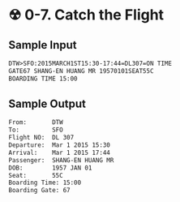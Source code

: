 # ☢ 0-7. Catch the Flight

## Sample Input

```html
DTW>SFO:2015MARCH1ST15:30-17:44=DL307=ON TIME
GATE67 SHANG-EN HUANG MR 19570101SEAT55C
BOARDING TIME 15:00
```

## Sample Output

```html
From:       DTW
To:         SFO
Flight NO:  DL 307
Departure:  Mar 1 2015 15:30
Arrival:    Mar 1 2015 17:44
Passenger:  SHANG-EN HUANG MR
DOB:        1957 JAN 01
Seat:       55C
Boarding Time: 15:00
Boarding Gate: 67
```